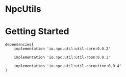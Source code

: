 # NpcUtils

Getting Started
================

```
dependencies{
    implementation 'io.npc.util:util-core:0.0.2'
    
    implementation 'io.npc.util:util-room:0.0.1'
    
    implementation 'io.npc.util:util-coroutine:0.0.4'
}
```
